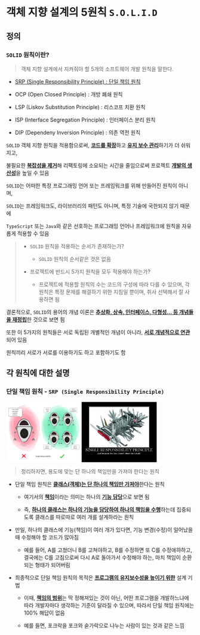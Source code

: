 # 객체 지향 설계의 5원칙 `S.O.L.I.D`

## 정의

### `SOLID` 원칙이란?

> 객체 지향 설계에서 지켜줘야 할 5개의 소프트웨어 개발 원칙을 말한다.

- [SRP (Single Responsibility Principle) : 단일 책임 원칙](#단일-책임-원칙---srp-single-responsibility-principle)

- OCP (Open Closed Principle) : 개방 폐쇄 원칙

- LSP (Liskov Substitution Principle) : 리스코프 치환 원칙

- ISP (Interface Segregation Principle) : 인터페이스 분리 원칙

- DIP (Dependeny Inversion Principle) : 의존 역전 원칙

`SOLID` 객체 지향 원칙을 적용함으로써, <b><u>코드를 확장</u></b>하고 <b><u>유지 보수 관리</u></b>하기가 더 쉬워지고,

불필요한 <b><u>복잡성을 제거</u></b>해 리팩토링에 소요되는 시간을 줄임으로써 프로젝트 <b><u>개발의 생산성</u></b>을 높일 수 있음

`SOLID`는 어떠한 특정 프로그래밍 언어 또는 프레임워크를 위해 만들어진 원칙이 아니며,

`SOLID`는 프레임워크도, 라이브러리의 패턴도 아니며, 특정 기술에 국한되지 않기 때문에

`TypeScript` 또는 `Java`와 같은 선호하는 프로그래밍 언어나 프레임워크에 원칙을 자유롭게 적용할 수 있음

> - `SOLID` 원칙을 적용하는 순서가 존재하는가?
>
>   - `SOLID` 원칙의 순서같은 것은 없음
>
> - 프로젝트에 반드시 5가지 원칙을 모두 적용해야 하는가?
>
>   - 프로젝트에 적용할 원칙의 수는 코드의 구성에 따라 다를 수 있으며, 각 원칙은 특정 문제를 해결하기 위한 지침일 뿐이며, 취사 선택해서 잘 사용하면 됨

결론적으로, `SOLID`의 용어의 개념 이론은 <b><u>추상화, 상속, 인터페이스, 다형성... 등 개념들을 재정립</u></b>한 것으로 보면 됨

또한 이 5가지의 원칙들은 서로 독립된 개별적인 개념이 아니라, <b><u>서로 개념적으로 연관</u></b>되어 있음

원칙끼리 서로가 서로를 이용하기도 하고 포함하기도 함

## 각 원칙에 대한 설명

### 단일 책임 원칙 - `SRP (Single Responsibility Principle)`

<div style="display: flex; flex-direction: row; width: 50%;">
  <img src="../../image/SOLID/srp_1.png" style="width: 80%;"/>
  <img src="../../image/SOLID/srp_2.png" style="width: 80%;"/>
</div>

> 정리하자면, 용도에 맞는 단 하나의 책임만을 가져야 한다는 원칙

- 단일 책임 원칙은 <b><u>클래스(객체)는 단 하나의 책임만 가져야</u></b>한다는 원칙

  - 여기서의 <b><u>책임</u></b>이라는 의미는 하나의 <b><u>기능 담당</u></b>으로 보면 됨

  - 즉, <b><u>하나의 클래스는 하나의 기능을 담당하여 하나의 책임을 수행</u></b>하는데 집중되도록 클래스를 따로따로 여러 개를 설계하라는 원칙

- 만일, 하나의 클래스에 기능(책임)이 여러 개가 있다면, 기능 변경(수정)이 일어났을 때 수정해야 할 코드가 많아짐

  - 예를 들어, A를 고쳤더니 B를 고쳐야하고, B를 수정하면 또 C를 수정애햐하고, 결국에는 C를 고침으로써 다시 A로 돌아가서 수정해야 하는, 마치 책임이 순환되는 형태가 되어버림

- 최종적으로 단일 책임 원칙의 목적은 <b><u>프로그램의 유지보수성을 높이기 위한</u></b> 설계 기법

  - 이때, <b><u>책임의 범위</u></b>는 딱 정해져있는 것이 아닌, 어떤 프로그램을 개발하느냐에 따라 개발자마다 생각하는 기준이 달라질 수 있으며, 따라서 단일 책임 원칙에는 100% 해답이 없음

  - 예를 들면, 포크락을 포크와 숟가락으로 나누는 사람이 있는 것과 같은 느낌
